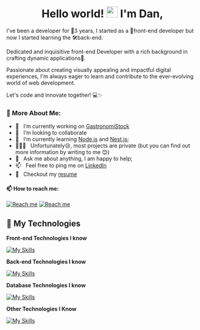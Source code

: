<h1 align="center">Hello world! <img src="https://github.com/sciencepal/sciencepal/blob/master/assets/Hi.gif" width="29px"> I'm Dan, </h1>

I've been a developer for 🚀3 years, I started as a 📱front-end developer but now I started learning the 🛠️back-end.

Dedicated and inquisitive front-end Developer with a rich background in crafting dynamic applications🎨.

Passionate about creating visually appealing and impactful digital experiences, I'm always eager to learn and contribute to the ever-evolving world of web development.

Let's code and innovate together! 💻✨

### 🧐 More About Me:

- 🔭 &nbsp; I’m currently working on [GastronomiStock](https://github.com/GastronomiStock)
- 🤝 &nbsp; I’m looking to collaborate
- 🌱 &nbsp; I’m currently learning [Node.js](https://nodejs.org/en) and [Nest.js](https://nestjs.com/); 
- 👨🏻‍💻 &nbsp; Unfortunately😢, most projects are private (but you can find out more information by writing to me 😊)
- 💬 &nbsp; Ask me about anything, I am happy to help;
- 📫 &nbsp; Feel free to ping me on [LinkedIn](https://www.linkedin.com/in/danuoprea/)
- 📝 &nbsp; Checkout my [resume](https://drive.google.com/file/d/1FYfrNMPkNgU1xyu1EQFtyGOiZeCKolv_/view?usp=sharing)

#### 📫 How to reach me:
[![Reach me](https://skillicons.dev/icons?i=gmail)](mailto:opreadanu553@gmail.com)
[![Reach me](https://skillicons.dev/icons?i=linkedin)](https://www.linkedin.com/in/danuoprea/)
<br>


## 🔨 My Technologies

**Front-end Technologies I know**

[![My Skills](https://skillicons.dev/icons?i=react,nextjs,html,css,tailwind,js,ts,jquery,materialui,threejs)](https://skillicons.dev)

**Back-end Technologies I know**

[![My Skills](https://skillicons.dev/icons?i=nodejs,nestjs,js,ts)](https://skillicons.dev)

**Database Technologies I know**

[![My Skills](https://skillicons.dev/icons?i=mongodb)](https://skillicons.dev)

**Other Technologies I Know**

[![My Skills](https://skillicons.dev/icons?i=docker,figma,photoshop,git,vite,vscode,sass,postman,gitlab,github,babel)](https://skillicons.dev)
